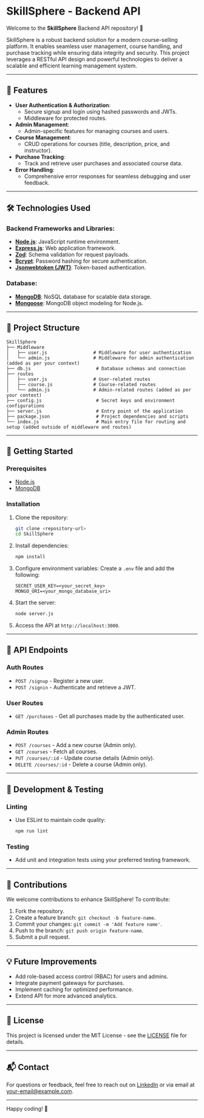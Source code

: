 # SkillSphere - Backend API

Welcome to the **SkillSphere** Backend API repository! 🚀

SkillSphere is a robust backend solution for a modern course-selling platform. It enables seamless user management, course handling, and purchase tracking while ensuring data integrity and security. This project leverages a RESTful API design and powerful technologies to deliver a scalable and efficient learning management system.

---

## 🌟 Features

- **User Authentication & Authorization**: 
  - Secure signup and login using hashed passwords and JWTs.
  - Middleware for protected routes.
- **Admin Management**: 
  - Admin-specific features for managing courses and users.
- **Course Management**: 
  - CRUD operations for courses (title, description, price, and instructor).
- **Purchase Tracking**: 
  - Track and retrieve user purchases and associated course data.
- **Error Handling**: 
  - Comprehensive error responses for seamless debugging and user feedback.

---

## 🛠️ Technologies Used

### **Backend Frameworks and Libraries**:
- **[Node.js](https://nodejs.org/)**: JavaScript runtime environment.
- **[Express.js](https://expressjs.com/)**: Web application framework.
- **[Zod](https://github.com/colinhacks/zod)**: Schema validation for request payloads.
- **[Bcrypt](https://github.com/kelektiv/node.bcrypt.js)**: Password hashing for secure authentication.
- **[Jsonwebtoken (JWT)](https://github.com/auth0/node-jsonwebtoken)**: Token-based authentication.

### **Database**:
- **[MongoDB](https://www.mongodb.com/)**: NoSQL database for scalable data storage.
- **[Mongoose](https://mongoosejs.com/)**: MongoDB object modeling for Node.js.

---

## 📂 Project Structure
```
SkillSphere
├── Middleware
│   ├── user.js                 # Middleware for user authentication
│   └── admin.js                # Middleware for admin authentication (added as per your context)
├── db.js                        # Database schemas and connection
├── routes
│   ├── user.js                 # User-related routes
│   ├── course.js               # Course-related routes
│   └── admin.js                # Admin-related routes (added as per your context)
├── config.js                    # Secret keys and environment configurations
├── server.js                    # Entry point of the application
├── package.json                 # Project dependencies and scripts
└── index.js                     # Main entry file for routing and setup (added outside of middleware and routes)
```

---

## 🚀 Getting Started

### Prerequisites
- [Node.js](https://nodejs.org/)
- [MongoDB](https://www.mongodb.com/)

### Installation

1. Clone the repository:
   ```bash
   git clone <repository-url>
   cd SkillSphere
   ```

2. Install dependencies:
   ```bash
   npm install
   ```

3. Configure environment variables:
   Create a `.env` file and add the following:
   ```env
   SECRET_USER_KEY=<your_secret_key>
   MONGO_URI=<your_mongo_database_uri>
   ```

4. Start the server:
   ```bash
   node server.js
   ```

5. Access the API at `http://localhost:3000`.

---

## 📖 API Endpoints

### **Auth Routes**
- `POST /signup` - Register a new user.
- `POST /signin` - Authenticate and retrieve a JWT.

### **User Routes**
- `GET /purchases` - Get all purchases made by the authenticated user.

### **Admin Routes**
- `POST /courses` - Add a new course (Admin only).
- `GET /courses` - Fetch all courses.
- `PUT /courses/:id` - Update course details (Admin only).
- `DELETE /courses/:id` - Delete a course (Admin only).

---

## 🔧 Development & Testing

### Linting
- Use ESLint to maintain code quality:
  ```bash
  npm run lint
  ```

### Testing
- Add unit and integration tests using your preferred testing framework.

---

## 🙌 Contributions

We welcome contributions to enhance SkillSphere! To contribute:
1. Fork the repository.
2. Create a feature branch: `git checkout -b feature-name`.
3. Commit your changes: `git commit -m 'Add feature name'`.
4. Push to the branch: `git push origin feature-name`.
5. Submit a pull request.

---

## 💡 Future Improvements

- Add role-based access control (RBAC) for users and admins.
- Integrate payment gateways for purchases.
- Implement caching for optimized performance.
- Extend API for more advanced analytics.

---

## 📝 License

This project is licensed under the MIT License - see the [LICENSE](LICENSE) file for details.

---

## 📬 Contact

For questions or feedback, feel free to reach out on [LinkedIn](https://linkedin.com/) or via email at <your-email@example.com>.

---

Happy coding! 🎉
